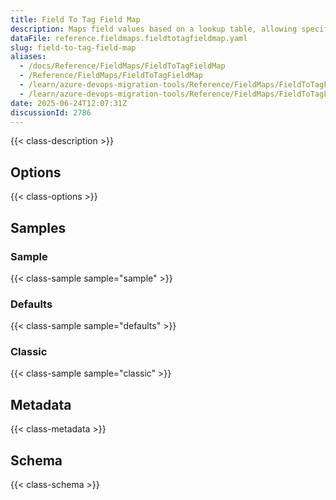 ```yaml
---
title: Field To Tag Field Map
description: Maps field values based on a lookup table, allowing specific source values to be translated to different target values.
dataFile: reference.fieldmaps.fieldtotagfieldmap.yaml
slug: field-to-tag-field-map
aliases:
  - /docs/Reference/FieldMaps/FieldToTagFieldMap
  - /Reference/FieldMaps/FieldToTagFieldMap
  - /learn/azure-devops-migration-tools/Reference/FieldMaps/FieldToTagFieldMap
  - /learn/azure-devops-migration-tools/Reference/FieldMaps/FieldToTagFieldMap/index.md
date: 2025-06-24T12:07:31Z
discussionId: 2786
---
```


{{< class-description >}}

## Options

{{< class-options >}}

## Samples

### Sample

{{< class-sample sample="sample" >}}

### Defaults

{{< class-sample sample="defaults" >}}

### Classic

{{< class-sample sample="classic" >}}

## Metadata

{{< class-metadata >}}

## Schema

{{< class-schema >}}
